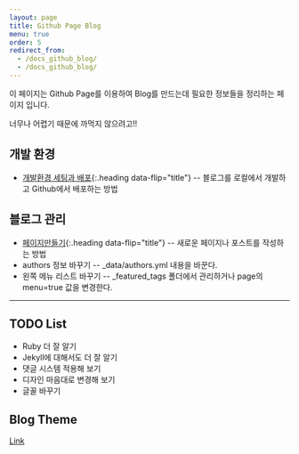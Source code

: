 ```yaml
---
layout: page
title: Github Page Blog
menu: true
order: 5
redirect_from:
  - /docs_github_blog/
  - /docs_github_blog/  
---
```


이 페이지는 Github Page를 이용하여 Blog를 만드는데 필요한 정보들을 정리하는 페이지 입니다.

너무나 어렵기 때문에 까먹지 않으려고!!

## 개발 환경
* [개발환경 세팅과 배포]{:.heading data-flip="title"} -- 블로그를 로컬에서 개발하고 Github에서 배포하는 방법  


## 블로그 관리 
* [페이지만들기]{:.heading data-flip="title"} -- 새로운 페이지나 포스트를 작성하는 방법 
* authors 정보 바꾸기 -- _data/authors.yml 내용을 바꾼다.
* 왼쪽 메뉴 리스트 바꾸기 -- _featured_tags 폴더에서 관리하거나 page의 menu=true 값을 변경한다.



---
## TODO List
- Ruby 더 잘 알기
- Jekyll에 대해서도 더 잘 알기 
- 댓글 시스템 적용해 보기 
- 디자인 마음대로 변경해 보기 
- 글꼴 바꾸기 



## Blog Theme
[Link]

[Link]: https://qwtel.com/hydejack/blog/
[페이지만들기]: create_page
[개발환경 세팅과 배포]: dev


